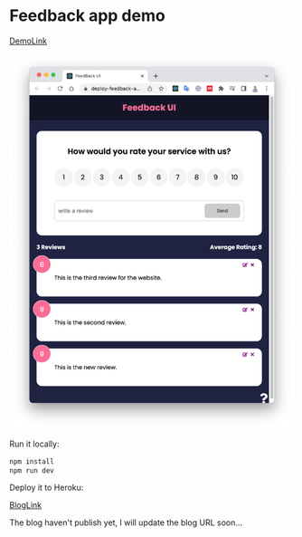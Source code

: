 # Feedback app demo

[DemoLink](https://deploy-feedback-app-with-jsv.herokuapp.com/)

<img src="https://github.com/hyc0812/deploy-feedback-app/blob/master/Screenshot/screenshot-02.png" width="600">

Run it locally:

```linux
npm install
npm run dev
```
Deploy it to Heroku:

[BlogLink](https://dev.to/yongchanghe/deploy-react-app-with-json-server-on-heroku-42fo-temp-slug-7876158?preview=80611c9b93b72fd2ae5847ee90655a4f496f308e6112fb1ca343763902138eb6ca2e29b74728934a652ad16e722728bba421562e61eeeda2b9f3cd5b)

The blog haven't publish yet, I will update the blog URL soon...

